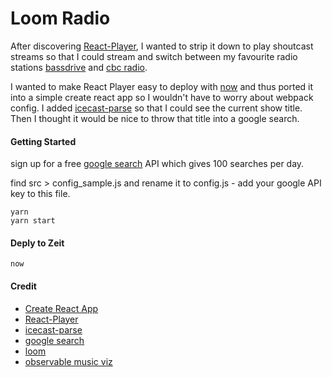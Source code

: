 # Loom Radio

After discovering [React-Player](https://cookpete.com/react-player/), I wanted to strip it down to play shoutcast streams so that I could stream and switch between my favourite radio stations [bassdrive](http://www.basedrive.com) and [cbc radio](https://www.cbc.ca/radio/includes/stream.html).

I wanted to make React Player easy to deploy with [now](https://zeit.co/now) and thus ported it into a simple create react app so I wouldn't have to worry about webpack config. I added [icecast-parse](https://www.npmjs.com/package/icecast-parser) so that I could see the current show title. Then I thought it would be nice to throw that title into a google search.

#### Getting Started

sign up for a free [google search](https://developers.google.com/custom-search/v1/overview) API which gives 100 searches per day.

find src > config_sample.js and rename it to config.js - add your google API key to this file.

```
yarn 
yarn start
```

#### Deply to Zeit

```
now
```


#### Credit 
* [Create React App](https://github.com/facebook/create-react-app)
* [React-Player](https://cookpete.com/react-player/)
* [icecast-parse](https://www.npmjs.com/package/icecast-parser)
* [google search](https://developers.google.com/custom-search/v1/overview)
* [loom](https://www.eurogamer.net/articles/2015-04-26-remembering-loom-the-game-designed-to-be-completed)
* [observable music viz](https://observablehq.com/@alandelip/music-viz)